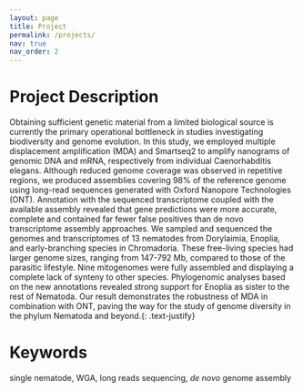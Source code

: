 ```yaml
---
layout: page
title: Project
permalink: /projects/
nav: true
nav_order: 2
---
```


# Project Description

Obtaining sufficient genetic material from a limited biological source is currently the primary operational bottleneck in studies investigating biodiversity and genome evolution. In this study, we employed multiple displacement amplification (MDA) and Smartseq2 to amplify nanograms of genomic DNA and mRNA, respectively from individual Caenorhabditis elegans. Although reduced genome coverage was observed in repetitive regions, we produced assemblies covering 98% of the reference genome using long-read sequences generated with Oxford Nanopore Technologies (ONT). Annotation with the sequenced transcriptome coupled with the available assembly revealed that gene predictions were more accurate, complete and contained far fewer false positives than de novo transcriptome assembly approaches. We sampled and sequenced the genomes and transcriptomes of 13 nematodes from Dorylaimia, Enoplia, and early-branching species in Chromadoria. These free-living species had larger genome sizes, ranging from 147-792 Mb, compared to those of the parasitic lifestyle. Nine mitogenomes were fully assembled and displaying a complete lack of synteny to other species. Phylogenomic analyses based on the new annotations revealed strong support for Enoplia as sister to the rest of Nematoda. Our result demonstrates the robustness of MDA in combination with ONT, paving the way for the study of genome diversity in the phylum Nematoda and beyond.{: .text-justify}

# Keywords
single nematode, WGA, long reads sequencing,  *de novo* genome assembly
